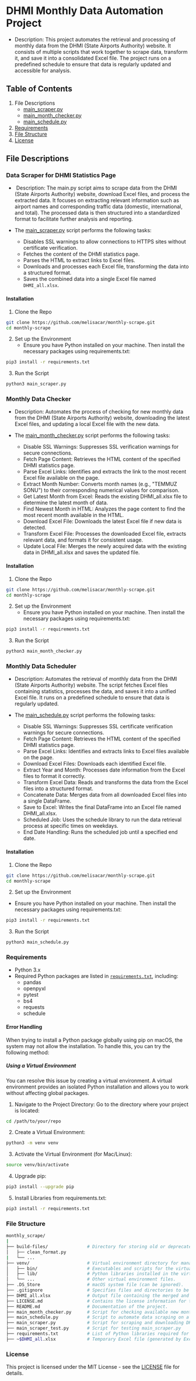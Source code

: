 # **DHMI Monthly Data Automation Project**
- Description: This project automates the retrieval and processing of monthly data from the DHMI (State Airports Authority) website. It consists of multiple scripts that work together to scrape data, transform it, and save it into a consolidated Excel file. The project runs on a predefined schedule to ensure that data is regularly updated and accessible for analysis.

## Table of Contents
1. File Descriptions
    - [main_scraper.py](#data-scraper-for-dhmi-statistics-page) 
    - [main_month_checker.py](#monthly-data-checker)
    - [main_schedule.py](#monthly-data-scheduler)
2. [Requirements](#requirements)
3. [File Structure](#file-structure)
4. [License](#license)

## **File Descriptions**
### **Data Scraper for DHMI Statistics Page**
-  Description: The main.py script aims to scrape data from the DHMI (State Airports Authority) website, download Excel files, and process the extracted data. It focuses on extracting relevant information such as airport names and corresponding traffic data (domestic, international, and total). The processed data is then structured into a standardized format to facilitate further analysis and reporting.

- The [main_scraper.py](https://github.com/melisacar/monthly-scrape/blob/main/main_scraper.py) script performs the following tasks:
    - Disables SSL warnings to allow connections to HTTPS sites without certificate verification.
    - Fetches the content of the DHMI statistics page.
    - Parses the HTML to extract links to Excel files.
    - Downloads and processes each Excel file, transforming the data into a structured format.
    - Saves the combined data into a single Excel file named `DHMI_all.xlsx`.

#### **Installation**
1. Clone the Repo
```bash
git clone https://github.com/melisacar/monthly-scrape.git
cd monthly-scrape
```
2. Set up the Environment
    - Ensure you have Python installed on your machine. Then install the necessary packages using requirements.txt:
```bash
pip3 install -r requirements.txt
```
3. Run the Script
```bash
python3 main_scraper.py
```

### **Monthly Data Checker**
- Description: Automates the process of checking for new monthly data from the DHMI (State Airports Authority) website, downloading the latest Excel files, and updating a local Excel file with the new data.

- The [main_month_checker.py](https://github.com/melisacar/monthly-scrape/blob/main/main_month_checker.py) script performs the following tasks:
    - Disable SSL Warnings: Suppresses SSL verification warnings for secure connections.
    - Fetch Page Content: Retrieves the HTML content of the specified DHMI statistics page.
    - Parse Excel Links: Identifies and extracts the link to the most recent Excel file available on the page.
    - Extract Month Number: Converts month names (e.g., "TEMMUZ SONU") to their corresponding numerical values for comparison.
    - Get Latest Month from Excel: Reads the existing DHMI_all.xlsx file to determine the latest month of data.
    - Find Newest Month in HTML: Analyzes the page content to find the most recent month available in the HTML.
    - Download Excel File: Downloads the latest Excel file if new data is detected.
    - Transform Excel File: Processes the downloaded Excel file, extracts relevant data, and formats it for consistent usage.
    - Update Local File: Merges the newly acquired data with the existing data in DHMI_all.xlsx and saves the updated file.

#### **Installation**
1. Clone the Repo
```bash
git clone https://github.com/melisacar/monthly-scrape.git
cd monthly-scrape
```
2. Set up the Environment
    - Ensure you have Python installed on your machine. Then install the necessary packages using requirements.txt:
```bash
pip3 install -r requirements.txt
```
3. Run the Script
```bash
python3 main_month_checker.py
```

### **Monthly Data Scheduler**
- Description: Automates the retrieval of monthly data from the DHMI (State Airports Authority) website. The script fetches Excel files containing statistics, processes the data, and saves it into a unified Excel file. It runs on a predefined schedule to ensure that data is regularly updated.

- The [main_schedule.py](https://github.com/melisacar/monthly-scrape/blob/main/main_schedule.py) script performs the following tasks:
    - Disable SSL Warnings: Suppresses SSL certificate verification warnings for secure connections.
    - Fetch Page Content: Retrieves the HTML content of the specified DHMI statistics page.
    - Parse Excel Links: Identifies and extracts links to Excel files available on the page.
    - Download Excel Files: Downloads each identified Excel file.
    - Extract Year and Month: Processes date information from the Excel files to format it correctly.
    - Transform Excel Data: Reads and transforms the data from the Excel files into a structured format.
    - Concatenate Data: Merges data from all downloaded Excel files into a single DataFrame.
    - Save to Excel: Writes the final DataFrame into an Excel file named DHMI_all.xlsx.
    - Scheduled Job: Uses the schedule library to run the data retrieval process at specific times on weekdays.
    - End Date Handling: Runs the scheduled job until a specified end date.

#### **Installation**
1. Clone the Repo
```bash
git clone https://github.com/melisacar/monthly-scrape.git
cd monthly-scrape
```
2. Set up the Environment
- Ensure you have Python installed on your machine. Then install the necessary packages using requirements.txt:
```bash
pip3 install -r requirements.txt
```
3. Run the Script
```bash
python3 main_schedule.py
```

### **Requirements**
- Python 3.x
- Required Python packages are listed in [`requirements.txt`](https://github.com/melisacar/monthly-scrape/blob/main/requirements.txt), including:
    - pandas 
    - openpyxl 
    - pytest
    - bs4 
    - requests
    - schedule

#### Error Handling
When trying to install a Python package globally using pip on macOS, the system may not allow the installation. To handle this, you can try the following method:

##### Using a Virtual Environment
You can resolve this issue by creating a virtual environment. A virtual environment provides an isolated Python installation and allows you to work without affecting global packages.

1. Navigate to the Project Directory: Go to the directory where your project is located:
```bash
cd /path/to/your/repo
```
2. Create a Virtual Environment:
```bash
python3 -m venv venv
```
3. Activate the Virtual Environment (for Mac/Linux):
```bash
source venv/bin/activate
```
4. Upgrade pip:
```bash
pip3 install --upgrade pip
```
5. Install Libraries from requirements.txt:
```bash
pip3 install -r requirements.txt
```
### **File Structure**
```bash
monthly_scrape/
|
├── build-files/               # Directory for storing old or deprecated Python scripts.
│   ├── clean_format.py
|   └── ...                    
├── venv/                      # Virtual environment directory for managing dependencies.
│   ├── bin/                   # Executables and scripts for the virtual environment.
│   ├── lib/                   # Python libraries installed in the virtual environment.
│   └── ...                    # Other virtual environment files.
├── .DS_Store                  # macOS system file (can be ignored).
├── .gitignore                 # Specifies files and directories to be ignored by Git.
├── DHMI_all.xlsx              # Output file containing the merged and transformed data.
├── LICENSE.md                 # Contains the license information for the project.
├── README.md                  # Documentation of the project.
├── main_month_checker.py      # Script for checking available new month data.
├── main_schedule.py           # Script to automate data scraping on a schedule.
├── main_scraper.py            # Script for scraping and downloading DHMI Excel files.
├── main_scraper_test.py       # Script for testing main_scraper.py
├── requirements.txt           # List of Python libraries required for the project.
├── ~$DHMI_all.xlsx            # Temporary Excel file (generated by Excel during editing).
```

### **License**
This project is licensed under the MIT License - see the [LICENSE](https://github.com/melisacar/monthly-scrape/blob/main/LICENSE.md) file for details.